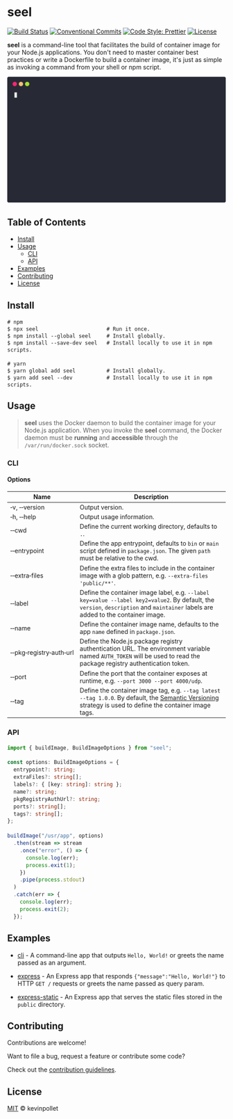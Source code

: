 # seel <!-- omit in toc -->

[![Build Status](https://github.com/kevinpollet/seel/workflows/build/badge.svg)](https://github.com/kevinpollet/seel/actions)
[![Conventional Commits](https://img.shields.io/badge/Conventional%20Commits-1.0.0-yellow.svg)](https://conventionalcommits.org)
[![Code Style: Prettier](https://img.shields.io/badge/code_style-prettier-ff69b4.svg)](https://github.com/prettier/prettier)
[![License](https://img.shields.io/badge/license-MIT-blue.svg)](./LICENSE.md)

**seel** is a command-line tool that facilitates the build of container image for your Node.js applications. You don't need to master container best practices or write a Dockerfile to build a container image, it's just as simple as invoking a command from your shell or npm script.

![screencast](./screencast.svg)

## Table of Contents <!-- omit in toc -->

- [Install](#install)
- [Usage](#usage)
  - [CLI](#cli)
  - [API](#api)
- [Examples](#examples)
- [Contributing](#contributing)
- [License](#license)

## Install

```shell
# npm
$ npx seel                      # Run it once.
$ npm install --global seel     # Install globally.
$ npm install --save-dev seel   # Install locally to use it in npm scripts.

# yarn
$ yarn global add seel          # Install globally.
$ yarn add seel --dev           # Install locally to use it in npm scripts.
```

## Usage

> **seel** uses the Docker daemon to build the container image for your Node.js application. When you invoke the **seel** command, the Docker daemon must be **running** and **accessible** through the `/var/run/docker.sock` socket.

### CLI

#### Options <!-- omit in toc -->

| Name                    | Description                                                                                                                                                                        |
| ----------------------- | ---------------------------------------------------------------------------------------------------------------------------------------------------------------------------------- |
| ‑v, ‑‑version           | Output version.                                                                                                                                                                    |
| ‑h, ‑‑help              | Output usage information.                                                                                                                                                          |
| ‑‑cwd                   | Define the current working directory, defaults to `.`.                                                                                                                             |
| ‑‑entrypoint            | Define the app entrypoint, defaults to `bin` or `main` script defined in `package.json`. The given `path` must be relative to the cwd.                                             |
| ‑‑extra‑files           | Define the extra files to include in the container image with a glob pattern, e.g. `--extra-files 'public/**'`.                                                                    |
| ‑‑label                 | Define the container image label, e.g. `--label key=value --label key2=value2`. By default, the `version`, `description` and `maintainer` labels are added to the container image. |
| ‑‑name                  | Define the container image name, defaults to the app `name` defined in `package.json`.                                                                                             |
| ‑‑pkg‑registry‑auth‑url | Define the Node.js package registry authentication URL. The environment variable named `AUTH_TOKEN` will be used to read the package registry authentication token.                |
| ‑‑port                  | Define the port that the container exposes at runtime, e.g. `--port 3000 --port 4000/udp`.                                                                                         |
| ‑‑tag                   | Define the container image tag, e.g. `--tag latest --tag 1.0.0`. By default, the [Semantic Versioning](https://semver.org/) strategy is used to define the container image tags.   |

### API

```typescript
import { buildImage, BuildImageOptions } from "seel";

const options: BuildImageOptions = {
  entrypoint?: string;
  extraFiles?: string[];
  labels?: { [key: string]: string };
  name?: string;
  pkgRegistryAuthUrl?: string;
  ports?: string[];
  tags?: string[];
};

buildImage("/usr/app", options)
  .then(stream => stream
    .once("error", () => {
      console.log(err);
      process.exit(1);
    })
    .pipe(process.stdout)
  )
  .catch(err => {
    console.log(err);
    process.exit(2);
  });
```

## Examples

- [cli](./examples/cli) - A command-line app that outputs `Hello, World!` or greets the name passed as an argument.

- [express](./examples/express) - An Express app that responds `{"message":"Hello, World!"}` to HTTP `GET /` requests or greets the name passed as query param.

- [express-static](./examples/express-static) - An Express app that serves the static files stored in the `public` directory.

## Contributing

Contributions are welcome!

Want to file a bug, request a feature or contribute some code?

Check out the [contribution guidelines](./CONTRIBUTING.md).

## License

[MIT](./LICENSE.md) © kevinpollet
